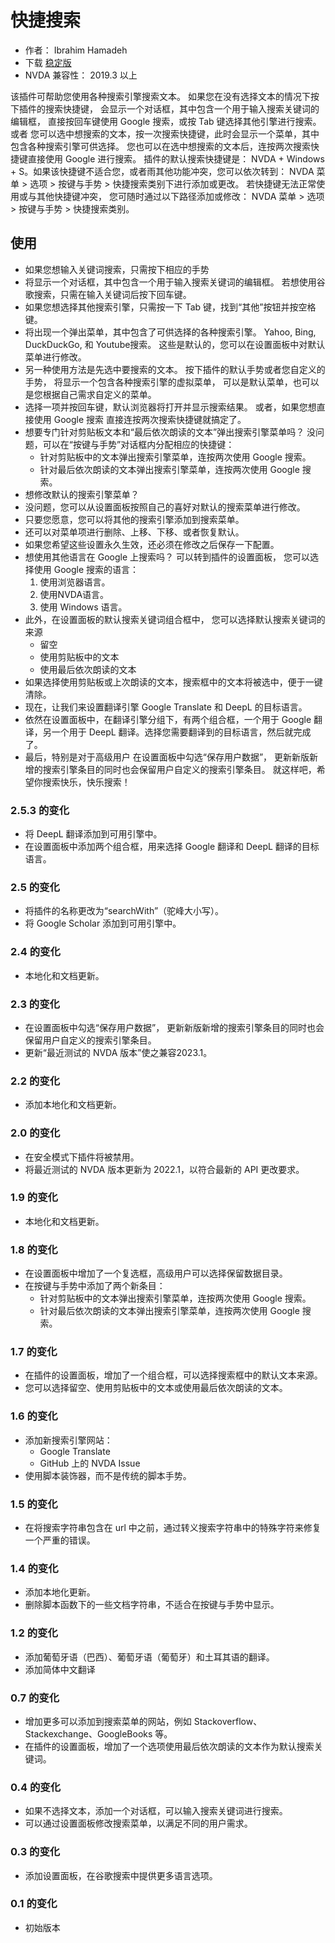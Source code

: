 # 快捷搜索 #

*	作者： Ibrahim Hamadeh
*	下载 [稳定版][1]
*	NVDA 兼容性： 2019.3 以上

该插件可帮助您使用各种搜索引擎搜索文本。
如果您在没有选择文本的情况下按下插件的搜索快捷键，
会显示一个对话框，其中包含一个用于输入搜索关键词的编辑框，
直接按回车键使用 Google 搜索，或按 Tab 键选择其他引擎进行搜索。
或者
您可以选中想搜索的文本，按一次搜索快捷键，此时会显示一个菜单，其中包含各种搜索引擎可供选择。
您也可以在选中想搜索的文本后，连按两次搜索快捷键直接使用 Google 进行搜索。
插件的默认搜索快捷键是： NVDA + Windows + S。如果该快捷键不适合您，或者雨其他功能冲突，您可以依次转到： NVDA 菜单 > 选项 > 按键与手势 > 快捷搜索类别下进行添加或更改。
若快捷键无法正常使用或与其他快捷键冲突，
您可随时通过以下路径添加或修改：
NVDA 菜单 > 选项 > 按键与手势 > 快捷搜索类别。

## 使用

*	如果您想输入关键词搜索，只需按下相应的手势
*	将显示一个对话框，其中包含一个用于输入搜索关键词的编辑框。
若想使用谷歌搜索，只需在输入关键词后按下回车键。
*	如果您想选择其他搜索引擎，只需按一下 Tab 键，找到“其他”按钮并按空格键。
*	将出现一个弹出菜单，其中包含了可供选择的各种搜索引擎。
Yahoo, Bing, DuckDuckGo, 和 Youtube搜索。
这些是默认的，您可以在设置面板中对默认菜单进行修改。
*	另一种使用方法是先选中要搜索的文本。
按下插件的默认手势或者您自定义的手势，
将显示一个包含各种搜索引擎的虚拟菜单，
可以是默认菜单，也可以是您根据自己需求自定义的菜单。
*	选择一项并按回车键，默认浏览器将打开并显示搜索结果。
或者，如果您想直接使用 Google 搜索
直接连按两次搜索快捷键就搞定了。
*	想要专门针对剪贴板文本和“最后依次朗读的文本”弹出搜索引擎菜单吗？
没问题，可以在“按键与手势”对话框内分配相应的快捷键：
	*	针对剪贴板中的文本弹出搜索引擎菜单，连按两次使用 Google 搜索。
	*	针对最后依次朗读的文本弹出搜索引擎菜单，连按两次使用 Google 搜索。
*	想修改默认的搜索引擎菜单？
*	没问题，您可以从设置面板按照自己的喜好对默认的搜索菜单进行修改。
*	只要您愿意，您可以将其他的搜索引擎添加到搜索菜单。
*	还可以对菜单项进行删除、上移、下移、或者恢复默认。
*	如果您希望这些设置永久生效，还必须在修改之后保存一下配置。
*	想使用其他语言在 Google 上搜索吗？
可以转到插件的设置面板，
您可以选择使用 Google 搜索的语言：
	1.	使用浏览器语言。
	2.	使用NVDA语言。
	3.	使用 Windows 语言。
*	此外，在设置面板的默认搜索关键词组合框中，
您可以选择默认搜索关键词的来源
	*	留空
	*	使用剪贴板中的文本
	*	使用最后依次朗读的文本
*	如果选择使用剪贴板或上次朗读的文本，搜索框中的文本将被选中，便于一键清除。
*	现在，让我们来设置翻译引擎 Google Translate 和 DeepL 的目标语言。
*	依然在设置面板中，在翻译引擎分组下，有两个组合框，一个用于 Google 翻译，另一个用于 DeepL 翻译。选择您需要翻译到的目标语言，然后就完成了。
*	最后，特别是对于高级用户
在设置面板中勾选“保存用户数据”，
更新新版新增的搜索引擎条目的同时也会保留用户自定义的搜索引擎条目。
就这样吧，希望你搜索快乐，快乐搜索！

### 2.5.3 的变化 ###

*	将 DeepL 翻译添加到可用引擎中。
*	在设置面板中添加两个组合框，用来选择 Google 翻译和 DeepL 翻译的目标语言。

### 2.5 的变化 ###

*	将插件的名称更改为“searchWith”（驼峰大小写）。
*	将 Google Scholar 添加到可用引擎中。

### 2.4 的变化 ###

*	本地化和文档更新。

### 2.3 的变化 ###

*	在设置面板中勾选“保存用户数据”，
更新新版新增的搜索引擎条目的同时也会保留用户自定义的搜索引擎条目。
*	更新“最近测试的 NVDA 版本”使之兼容2023.1。

### 2.2 的变化 ###

*	添加本地化和文档更新。

### 2.0 的变化 ###

*	在安全模式下插件将被禁用。
*	将最近测试的 NVDA 版本更新为 2022.1，以符合最新的 API 更改要求。

### 1.9 的变化 ###

*	本地化和文档更新。

### 1.8 的变化 ###

*	在设置面板中增加了一个复选框，高级用户可以选择保留数据目录。
*	在按键与手势中添加了两个新条目：
	*	针对剪贴板中的文本弹出搜索引擎菜单，连按两次使用 Google 搜索。
	*	针对最后依次朗读的文本弹出搜索引擎菜单，连按两次使用 Google 搜索。

### 1.7 的变化

*	在插件的设置面板，增加了一个组合框，可以选择搜索框中的默认文本来源。
*	您可以选择留空、使用剪贴板中的文本或使用最后依次朗读的文本。

### 1.6 的变化 ###

*	添加新搜索引擎网站：
	*	Google Translate
	*	GitHub 上的 NVDA Issue
*	使用脚本装饰器，而不是传统的脚本手势。

### 1.5 的变化 ###

*	在将搜索字符串包含在 url 中之前，通过转义搜索字符串中的特殊字符来修复一个严重的错误。

### 1.4 的变化 ###

*	添加本地化更新。
*	删除脚本函数下的一些文档字符串，不适合在按键与手势中显示。

### 1.2 的变化

*	添加葡萄牙语（巴西）、葡萄牙语（葡萄牙）和土耳其语的翻译。
*	添加简体中文翻译

### 0.7 的变化 ###

*	增加更多可以添加到搜索菜单的网站，例如 Stackoverflow、Stackexchange、GoogleBooks 等。
*	在插件的设置面板，增加了一个选项使用最后依次朗读的文本作为默认搜索关键词。

### 0.4 的变化

*	如果不选择文本，添加一个对话框，可以输入搜索关键词进行搜索。
*	可以通过设置面板修改搜索菜单，以满足不同的用户需求。

### 0.3 的变化

*	添加设置面板，在谷歌搜索中提供更多语言选项。

### 0.1 的变化

*	初始版本

[1]: https://github.com/ibrahim-s/searchWith/releases/download/2.5.3/searchWith-2.5.3.nvda-addon
